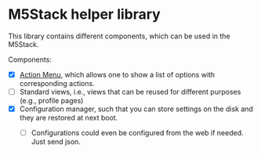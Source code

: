 # M5Stack helper library

This library contains different components, which can be used in the M5Stack.


Components:
 - [x] [Action Menu](actionmenu.py), which allows one to show a list of options with corresponding actions.
 - [ ] Standard views, i.e., views that can be reused for different purposes (e.g., profile pages)
 - [x] Configuration manager, such that you can store settings on the disk and they are restored at next boot.
 	- [ ] Configurations could even be configured from the web if needed. Just send json.

